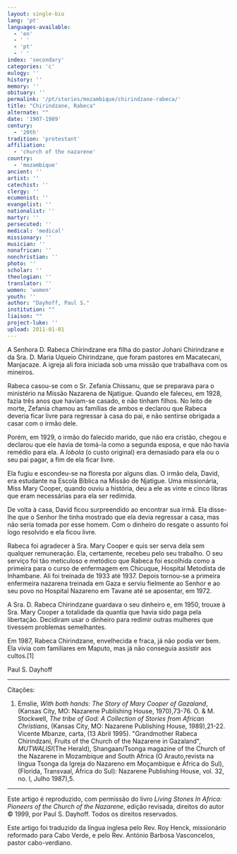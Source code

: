 ```yaml
---
layout: single-bio
lang: 'pt'
languages-available:
  - 'en'
  - ' '
  - 'pt'
  - ' '
index: 'secondary'
categories: 'c'
eulogy: ''
history: ''
memory: ''
obituary: ''
permalink: '/pt/stories/mozambique/chirindzane-rabeca/'
title: "Chirindzane, Rabeca"
alternate: ""
date: '1907-1989'
century:
  - '20th'
tradition: 'protestant'
affiliation:
  - 'church of the nazarene'
country:
  - 'mozambique'
ancient: ''
artist: ''
catechist: ''
clergy: ''
ecumenist: ''
evangelist: ''
nationalist: ''
martyr: ''
persecuted: ''
medical: 'medical'
missionary: ''
musician: ''
nonafrican: ''
nonchristian: ''
photo: ''
scholar: ''
theologian: ''
translator: ''
women: 'women'
youth: ''
author: "Dayhoff, Paul S."
institution: ""
liaison: ""
project-luke: ''
upload: 2011-01-01
---
```




A Senhora D. Rabeca Chirindzane era filha do pastor Johani Chirindzane e da Sra. D. Maria Uqueio Chirindzane, que foram pastores em Macatecani, Manjacaze. A igreja ali fora iniciada sob uma missão que trabalhava com os mineiros.

Rabeca casou-se com o Sr. Zefania Chissanu, que se preparava para o ministério na Missão Nazarena de Njatigue. Quando ele faleceu, em 1928, fazia três anos que haviam-se casado, e não tinham filhos. No leito de morte, Zefania chamou as famílias de ambos e declarou que Rabeca deveria ficar livre para regressar à casa do pai, e não sentirse obrigada a casar com o irmão dele.

Porém, em 1929, o irmão do falecido marido, que não era cristão, chegou e declarou que ele havia de tomá-la como a segunda esposa, e que não havia remédio para ela. A *lobola* (o custo original) era demasiado para ela ou o seu pai pagar, a fim de ela ficar livre.

Ela fugiu e escondeu-se na floresta por alguns dias. O irmão dela, David, era estudante na Escola Bíblica na Missão de Njatigue. Uma missionária, Miss Mary Cooper, quando ouviu a história, deu a ele as vinte e cinco libras que eram necessárias para ela ser redimida.

De volta à casa, David ficou surpreendido ao encontrar sua irmã. Ela disse-lhe que o Senhor lhe tinha mostrado que ela devia regressar a casa, mas não seria tomada por esse homem. Com o dinheiro do resgate o assunto foi logo resolvido e ela ficou livre.

Rabeca foi agradecer à Sra. Mary Cooper e quis ser serva dela sem qualquer remuneração. Ela, certamente, recebeu pelo seu trabalho. O seu serviço foi tão meticuloso e metódico que Rabeca foi escolhida como a primeira para o curso de enfermagem em Chicuque, Hospital Metodista de Inhambane. Ali foi treinada de 1933 até 1937. Depois tornou-se a primeira enfermeira nazarena treinada em Gaza e serviu fielmente ao Senhor e ao seu povo no Hospital Nazareno em Tavane até se aposentar, em 1972.

A Sra. D. Rabeca Chirindzane guardava o seu dinheiro e, em 1950, trouxe à Sra. Mary Cooper a totalidade da quantia que havia sido paga pela libertação. Decidiram usar o dinheiro para redimir outras mulheres que tivessem problemas semelhantes.

Em 1987, Rabeca Chirindzane, envelhecida e fraca, já não podia ver bem. Ela vivia com familiares em Maputo, mas já não conseguia assistir aos cultos.[1]

Paul S. Dayhoff

---

Citações:

1. Emslie, *With both hands: The Story of Mary Cooper of Gazaland*, (Kansas City, MO: Nazarene Publishing House, 1970),73-76. O. & M. Stockwell, *The tribe of God: A Collection of Stories from African Christians*, (Kansas City, MO: Nazarene Publishing House, 1989),21-22. Vicente Mbanze, carta, (13 Abril 1995). "Grandmother Rabeca Chirindzani, Fruits of the Church of the Nazarene in Gazaland", *MUTWALISI*(The Herald), Shangaan/Tsonga magazine of the Church of the Nazarene in Mozambique and South Africa (O Arauto,revista na língua Tsonga da Igreja do Nazareno em Moçambique e África do Sul), (Florida, Transvaal, África do Sul): Nazarene Publishing House, vol. 32, no. l, Julho 1987),5.

---

Este artigo é reproduzido, com permissão do livro *Living Stones In Africa: Pioneers of the Church of the Nazarene*, edição revisada, direitos do autor © 1999, por Paul S. Dayhoff.  Todos os direitos reservados.

Este artigo foi traduzido da língua inglesa pelo Rev. Roy Henck, missionário reformado para Cabo Verde, e pelo Rev. António Barbosa Vasconcelos, pastor cabo-verdiano.
